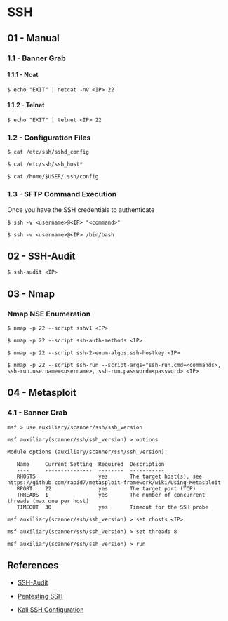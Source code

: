 # SSH

## 01 - Manual

### 1.1 - Banner Grab

#### 1.1.1 - Ncat

`$ echo "EXIT" | netcat -nv <IP> 22`

#### 1.1.2 - Telnet

`$ echo "EXIT" | telnet <IP> 22`

### 1.2 - Configuration Files

`$ cat /etc/ssh/sshd_config`

`$ cat /etc/ssh/ssh_host*`

`$ cat /home/$USER/.ssh/config`

### 1.3 - SFTP Command Execution

Once you have the SSH credentials to authenticate

`$ ssh -v <username>@<IP> "<command>"`

`$ ssh -v <username>@<IP> /bin/bash`

## 02 - SSH-Audit

`$ ssh-audit <IP>`

## 03 - Nmap

### Nmap NSE Enumeration

`$ nmap -p 22 --script sshv1 <IP>`

`$ nmap -p 22 --script ssh-auth-methods <IP>`

`$ nmap -p 22 --script ssh-2-enum-algos,ssh-hostkey <IP>`

`$ nmap -p 22 --script ssh-run --script-args="ssh-run.cmd=<commands>, ssh-run.username=<username>, ssh-run.password=<password> <IP>`

## 04 - Metasploit

### 4.1 - Banner Grab

```
msf > use auxiliary/scanner/ssh/ssh_version

msf auxiliary(scanner/ssh/ssh_version) > options

Module options (auxiliary/scanner/ssh/ssh_version): 

   Name     Current Setting  Required  Description 
   ----     ---------------  --------  ----------- 
   RHOSTS                    yes       The target host(s), see https://github.com/rapid7/metasploit-framework/wiki/Using-Metasploit 
   RPORT    22               yes       The target port (TCP) 
   THREADS  1                yes       The number of concurrent threads (max one per host) 
   TIMEOUT  30               yes       Timeout for the SSH probe

msf auxiliary(scanner/ssh/ssh_version) > set rhosts <IP>

msf auxiliary(scanner/ssh/ssh_version) > set threads 8

msf auxiliary(scanner/ssh/ssh_version) > run
```

## References

- [SSH-Audit](https://github.com/jtesta/ssh-audit)

- [Pentesting SSH](https://book.hacktricks.xyz/pentesting/pentesting-ssh)

- [Kali SSH Configuration](https://www.kali.org/docs/general-use/ssh-configuration/)